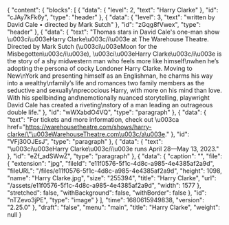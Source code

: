 {
  "content": {
    "blocks": [
      {
        "data": {
          "level": 2,
          "text": "Harry Clarke"
        },
        "id": "cJAy7kFk6y",
        "type": "header"
      },
      {
        "data": {
          "level": 3,
          "text": "written by David Cale • directed by Mark Sutch"
        },
        "id": "zGqg8fVwex",
        "type": "header"
      },
      {
        "data": {
          "text": "Thomas stars in David Cale's one-man show \u003ci\u003eHarry Clarke\u003c/i\u003e at The Warehouse Theatre. Directed by Mark Sutch (\u003ci\u003eMoon for the Misbegotten\u003c/i\u003e), \u003ci\u003eHarry Clarke\u003c/i\u003e is the story of a shy midwestern man who feels more like himself\nwhen he’s adopting the persona of cocky Londoner Harry Clarke. Moving to New\nYork and presenting himself as an Englishman, he charms his way into a wealthy\nfamily’s life and romances two family members as the seductive and sexually\nprecocious Harry, with more on his mind than love. With his spellbinding and\nemotionally nuanced storytelling, playwright David Cale has created a riveting\nstory of a man leading an outrageous double life."
        },
        "id": "wWXabdO4VQ",
        "type": "paragraph"
      },
      {
        "data": {
          "text": "For tickets and more information, check out \u003ca href=\"https://warehousetheatre.com/shows/harry-clarke/\"\u003eWarehouseTheatre.com\u003c/a\u003e."
        },
        "id": "VFj30OJEsJ",
        "type": "paragraph"
      },
      {
        "data": {
          "text": "\u003ci\u003eHarry Clarke\u003c/i\u003e runs April 28—May 13, 2023."
        },
        "id": "eZf_adSWwZ",
        "type": "paragraph"
      },
      {
        "data": {
          "caption": "",
          "file": {
            "extension": "jpg",
            "fileId": "e11f0576-5f1c-4d8c-a985-4e4385af2a9d",
            "fileURL": "/files/e11f0576-5f1c-4d8c-a985-4e4385af2a9d",
            "height": 1098,
            "name": "Harry Clarke.jpg",
            "size": "255394",
            "title": "Harry Clarke",
            "url": "/assets/e11f0576-5f1c-4d8c-a985-4e4385af2a9d",
            "width": 1577
          },
          "stretched": false,
          "withBackground": false,
          "withBorder": false
        },
        "id": "nTZevo3jPE",
        "type": "image"
      }
    ],
    "time": 1680615949838,
    "version": "2.25.0"
  },
  "draft": "false",
  "menu": "main",
  "title": "Harry Clarke",
  "weight": null
}
